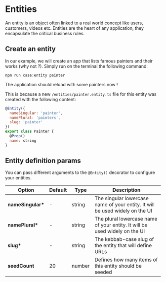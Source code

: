 # Entities

An entity is an object often linked to a real world concept like users, customers, videos etc. Entities are the heart of any application, they encapsulate the critical business rules.

## Create an entity

In our example, we will create an app that lists famous painters and their works (why not ?). Simply run on the terminal the following command:

```
npm run case:entity painter
```

The application should reload with some painters now !

This is because a new `/entities/painter.entity.ts` file for this entity was created with the following content:

```js
@Entity({
  nameSingular: 'painter',
  namePlural: 'painters',
  slug: 'painter'
})
export class Painter {
  @Prop()
  name: string
}
```

## Entity definition params

You can pass different arguments to the `@Entity()` decorator to configure your entities.

| Option             | Default | Type   | Description                                                                  |
| ------------------ | ------- | ------ | ---------------------------------------------------------------------------- |
| **nameSingular\*** | -       | string | The singular lowercase name of your entity. It will be used widely on the UI |
| **namePlural\***   | -       | string | The plural lowercase name of your entity. It will be used widely on the UI   |
| **slug\***         | -       | string | The kebbab-case slug of the entity that will define URLs                     |
| **seedCount**      | 20      | number | Defines how many items of this entity should be seeded                       |
